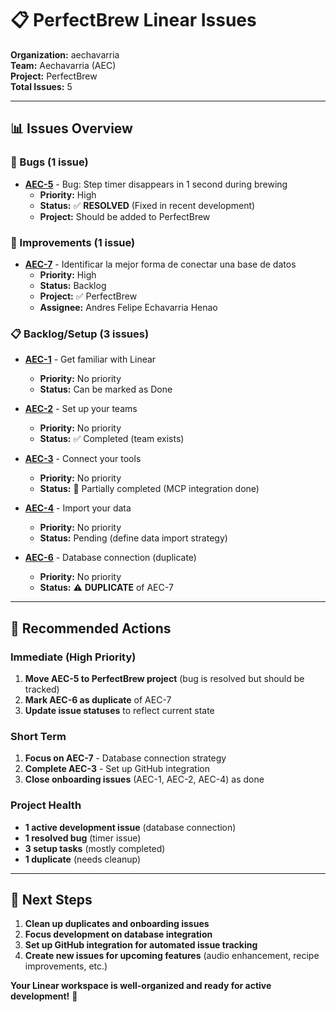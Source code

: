 # 📋 PerfectBrew Linear Issues

**Organization:** aechavarria  
**Team:** Aechavarria (AEC)  
**Project:** PerfectBrew  
**Total Issues:** 5

---

## 📊 Issues Overview

### 🐛 Bugs (1 issue)
- **[AEC-5](Bugs/AEC-5_Step_Timer_Bug.md)** - Bug: Step timer disappears in 1 second during brewing
  - **Priority:** High
  - **Status:** ✅ **RESOLVED** (Fixed in recent development)
  - **Project:** Should be added to PerfectBrew

### 🔧 Improvements (1 issue)
- **[AEC-7](Improvements/AEC-7_Database_Connection.md)** - Identificar la mejor forma de conectar una base de datos
  - **Priority:** High
  - **Status:** Backlog
  - **Project:** ✅ PerfectBrew
  - **Assignee:** Andres Felipe Echavarria Henao

### 📋 Backlog/Setup (3 issues)
- **[AEC-1](Backlog/AEC-1_Get_Familiar_Linear.md)** - Get familiar with Linear
  - **Priority:** No priority
  - **Status:** Can be marked as Done
  
- **[AEC-2](Backlog/AEC-2_Setup_Teams.md)** - Set up your teams
  - **Priority:** No priority
  - **Status:** ✅ Completed (team exists)
  
- **[AEC-3](Backlog/AEC-3_Connect_Tools.md)** - Connect your tools
  - **Priority:** No priority
  - **Status:** 🔄 Partially completed (MCP integration done)
  
- **[AEC-4](Backlog/AEC-4_Import_Data.md)** - Import your data
  - **Priority:** No priority
  - **Status:** Pending (define data import strategy)

- **[AEC-6](Backlog/AEC-6_Database_Connection_Duplicate.md)** - Database connection (duplicate)
  - **Priority:** No priority
  - **Status:** ⚠️ **DUPLICATE** of AEC-7

---

## 🎯 Recommended Actions

### Immediate (High Priority)
1. **Move AEC-5 to PerfectBrew project** (bug is resolved but should be tracked)
2. **Mark AEC-6 as duplicate** of AEC-7
3. **Update issue statuses** to reflect current state

### Short Term
1. **Focus on AEC-7** - Database connection strategy
2. **Complete AEC-3** - Set up GitHub integration
3. **Close onboarding issues** (AEC-1, AEC-2, AEC-4) as done

### Project Health
- **1 active development issue** (database connection)
- **1 resolved bug** (timer issue)
- **3 setup tasks** (mostly completed)
- **1 duplicate** (needs cleanup)

---

## 🚀 Next Steps

1. **Clean up duplicates and onboarding issues**
2. **Focus development on database integration**
3. **Set up GitHub integration for automated issue tracking**
4. **Create new issues for upcoming features** (audio enhancement, recipe improvements, etc.)

**Your Linear workspace is well-organized and ready for active development!** 🎉
